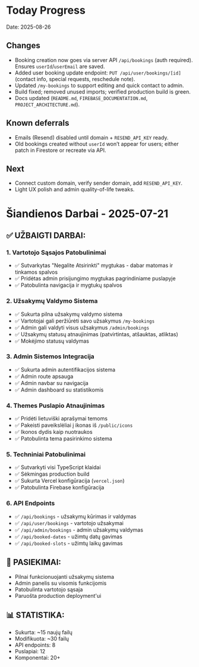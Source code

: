 # Today Progress

Date: 2025-08-26

## Changes

- Booking creation now goes via server API `/api/bookings` (auth required). Ensures `userId`/`userEmail` are saved.
- Added user booking update endpoint: `PUT /api/user/bookings/[id]` (contact info, special requests, reschedule note).
- Updated `/my-bookings` to support editing and quick contact to admin.
- Build fixed; removed unused imports; verified production build is green.
- Docs updated (`README.md`, `FIREBASE_DOCUMENTATION.md`, `PROJECT_ARCHITECTURE.md`).

## Known deferrals

- Emails (Resend) disabled until domain + `RESEND_API_KEY` ready.
- Old bookings created without `userId` won’t appear for users; either patch in Firestore or recreate via API.

## Next

- Connect custom domain, verify sender domain, add `RESEND_API_KEY`.
- Light UX polish and admin quality-of-life tweaks.
# Šiandienos Darbai - 2025-07-21

## ✅ **UŽBAIGTI DARBAI:**

### **1. Vartotojo Sąsajos Patobulinimai**
- ✅ Sutvarkytas "Negalite Atsirinkti" mygtukas - dabar matomas ir tinkamos spalvos
- ✅ Pridėtas admin prisijungimo mygtukas pagrindiniame puslapyje
- ✅ Patobulinta navigacija ir mygtukų spalvos

### **2. Užsakymų Valdymo Sistema**
- ✅ Sukurta pilna užsakymų valdymo sistema
- ✅ Vartotojai gali peržiūrėti savo užsakymus `/my-bookings`
- ✅ Admin gali valdyti visus užsakymus `/admin/bookings`
- ✅ Užsakymų statusų atnaujinimas (patvirtintas, atšauktas, atliktas)
- ✅ Mokėjimo statusų valdymas

### **3. Admin Sistemos Integracija**
- ✅ Sukurta admin autentifikacijos sistema
- ✅ Admin route apsauga
- ✅ Admin navbar su navigacija
- ✅ Admin dashboard su statistikomis

### **4. Themes Puslapio Atnaujinimas**
- ✅ Pridėti lietuviški aprašymai temoms
- ✅ Pakeisti paveikslėliai į ikonas iš `/public/icons`
- ✅ Ikonos dydis kaip nuotraukos
- ✅ Patobulinta tema pasirinkimo sistema

### **5. Techniniai Patobulinimai**
- ✅ Sutvarkyti visi TypeScript klaidai
- ✅ Sėkmingas production build
- ✅ Sukurta Vercel konfigūracija (`vercel.json`)
- ✅ Patobulinta Firebase konfigūracija

### **6. API Endpoints**
- ✅ `/api/bookings` - užsakymų kūrimas ir valdymas
- ✅ `/api/user/bookings` - vartotojo užsakymai
- ✅ `/api/admin/bookings` - admin užsakymų valdymas
- ✅ `/api/booked-dates` - užimtų datų gavimas
- ✅ `/api/booked-slots` - užimtų laikų gavimas

## 🎯 **PASIEKIMAI:**
- Pilnai funkcionuojanti užsakymų sistema
- Admin panelis su visomis funkcijomis
- Patobulinta vartotojo sąsaja
- Paruošta production deployment'ui

## 📊 **STATISTIKA:**
- Sukurta: ~15 naujų failų
- Modifikuota: ~30 failų
- API endpoints: 8
- Puslapiai: 12
- Komponentai: 20+ 